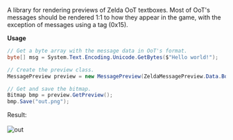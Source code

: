 A library for rendering previews of Zelda OoT textboxes.
Most of OoT's messages should be rendered 1:1 to how they appear in the game,
with the exception of messages using a <Background> tag (0x15).

<b>Usage</b>
```csharp
// Get a byte array with the message data in OoT's format.
byte[] msg = System.Text.Encoding.Unicode.GetBytes($"Hello world!");

// Create the preview class.
MessagePreview preview = new MessagePreview(ZeldaMessagePreview.Data.BoxType.Black, msg);

// Get and save the bitmap.
Bitmap bmp = preview.GetPreview();
bmp.Save("out.png");
```
Result:<br><br>
![out](https://user-images.githubusercontent.com/43761362/130130470-b00bb939-e525-4d93-9365-5175393c166d.png)



